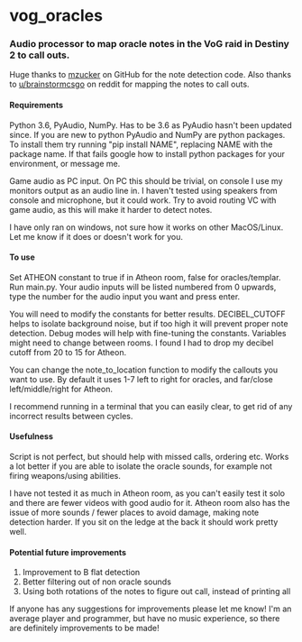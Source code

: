 # vog_oracles
### Audio processor to map oracle notes in the VoG raid in Destiny 2 to call outs.

Huge thanks to [mzucker](https://github.com/mzucker/python-tuner) on GitHub for the note detection code. Also thanks to [u/brainstormcsgo](https://www.reddit.com/r/DestinyTheGame/comments/njo9zl/had_a_bunch_of_people_asking_if_you_have_perfect/) on reddit for mapping the notes to call outs.

#### Requirements
Python 3.6, PyAudio, NumPy. Has to be 3.6 as PyAudio hasn't been updated since. If you are new to python PyAudio and NumPy are python packages. To install them try running "pip install NAME", replacing NAME with the package name. If that fails google how to install python packages for your environment, or message me.

Game audio as PC input. On PC this should be trivial, on console I use my monitors output as an audio line in. I haven't tested using speakers from console and microphone, but it could work. Try to avoid routing VC with game audio, as this will make it harder to detect notes.

I have only ran on windows, not sure how it works on other MacOS/Linux. Let me know if it does or doesn't work for you.

#### To use
Set ATHEON constant to true if in Atheon room, false for oracles/templar. Run main.py. Your audio inputs will be listed numbered from 0 upwards, type the number for the audio input you want and press enter.

You will need to modify the constants for better results. DECIBEL_CUTOFF helps to isolate background noise, but if too high it will prevent proper note detection. Debug modes will help with fine-tuning the constants. Variables might need to change between rooms. I found I had to drop my decibel cutoff from 20 to 15 for Atheon.

You can change the note_to_location function to modify the callouts you want to use. By default it uses 1-7 left to right for oracles, and far/close left/middle/right for Atheon.

I recommend running in a terminal that you can easily clear, to get rid of any incorrect results between cycles.

#### Usefulness
Script is not perfect, but should help with missed calls, ordering etc. Works a lot better if you are able to isolate the oracle sounds, for example not firing weapons/using abilities.

I have not tested it as much in Atheon room, as you can't easily test it solo and there are fewer videos with good audio for it. Atheon room also has the issue of more sounds / fewer places to avoid damage, making note detection harder. If you sit on the ledge at the back it should work pretty well.

#### Potential future improvements
1. Improvement to B flat detection
1. Better filtering out of non oracle sounds
1. Using both rotations of the notes to figure out call, instead of printing all

If anyone has any suggestions for improvements please let me know! I'm an average player and programmer, but have no music experience, so there are definitely improvements to be made!
